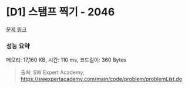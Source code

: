 # [D1] 스탬프 찍기 - 2046 

[문제 링크](https://swexpertacademy.com/main/code/problem/problemDetail.do?contestProbId=AV5QKdT6AyYDFAUq) 

### 성능 요약

메모리: 17,160 KB, 시간: 110 ms, 코드길이: 360 Bytes



> 출처: SW Expert Academy, https://swexpertacademy.com/main/code/problem/problemList.do